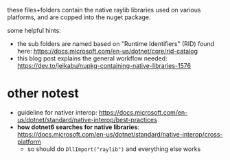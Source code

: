 these files+folders contain the native raylib libraries used on various platforms, and are copped into the nuget package.

some helpful hints:

- the sub folders are named based on "Runtime Identifiers" (RID) found here: https://docs.microsoft.com/en-us/dotnet/core/rid-catalog
- this blog post explains the general workflow needed: https://dev.to/jeikabu/nupkg-containing-native-libraries-1576



# other notest

- guideline for nativer interop: https://docs.microsoft.com/en-us/dotnet/standard/native-interop/best-practices
- **how dotnet6 searches for native libraries**: https://docs.microsoft.com/en-us/dotnet/standard/native-interop/cross-platform
  - so should do `DllImport("raylib")` and everything else works